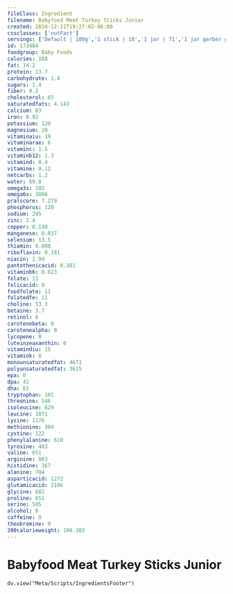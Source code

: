 ```yaml
---
fileClass: Ingredient
filename: Babyfood Meat Turkey Sticks Junior
created: 2024-12-21T19:27:02-06:00
cssclasses: ['nutFact']
servings: ['Default | 100g','1 stick | 10','1 jar | 71','1 jar gerber graduate (2.5 oz) | 71']
id: 173484
foodgroup: Baby Foods
calories: 188
fat: 14.2
protein: 13.7
carbohydrate: 1.4
sugars: 1.4
fiber: 0.2
cholesterol: 65
saturatedfats: 4.143
calcium: 83
iron: 0.92
potassium: 120
magnesium: 10
vitaminaiu: 19
vitaminarae: 6
vitaminc: 1.5
vitaminb12: 1.3
vitamind: 0.4
vitamine: 0.12
netcarbs: 1.2
water: 69.8
omega3s: 102
omega6s: 3006
pralscore: 7.279
phosphorus: 120
sodium: 295
zinc: 2.4
copper: 0.148
manganese: 0.037
selenium: 13.5
thiamin: 0.008
riboflavin: 0.181
niacin: 1.94
pantothenicacid: 0.381
vitaminb6: 0.023
folate: 11
folicacid: 0
foodfolate: 11
folatedfe: 11
choline: 53.3
betaine: 3.7
retinol: 6
carotenebeta: 0
carotenealpha: 0
lycopene: 0
luteinzeaxanthin: 0
vitamindiu: 15
vitamink: 0
monounsaturatedfat: 4671
polyunsaturatedfat: 3615
epa: 0
dpa: 41
dha: 61
tryptophan: 101
threonine: 546
isoleucine: 629
leucine: 1071
lysine: 1176
methionine: 304
cystine: 122
phenylalanine: 610
tyrosine: 483
valine: 651
arginine: 883
histidine: 367
alanine: 704
asparticacid: 1272
glutamicacid: 2196
glycine: 682
proline: 651
serine: 505
alcohol: 0
caffeine: 0
theobromine: 0
200calorieweight: 106.383
---
```


# Babyfood Meat Turkey Sticks Junior

```dataviewjs
dv.view("Meta/Scripts/IngredientsFooter")
```